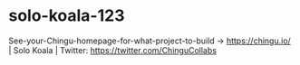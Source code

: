 # solo-koala-123
See-your-Chingu-homepage-for-what-project-to-build -> https://chingu.io/ | Solo Koala | Twitter: https://twitter.com/ChinguCollabs
